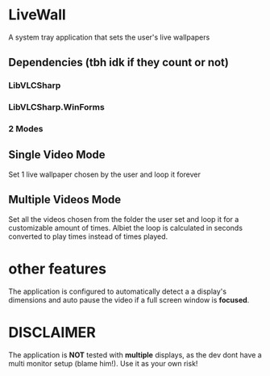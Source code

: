 # LiveWall

A system tray application that sets the user's live wallpapers

## Dependencies (tbh idk if they count or not)

### LibVLCSharp

### LibVLCSharp.WinForms

### 2 Modes

## Single  Video Mode

Set 1 live wallpaper chosen by the user and loop it forever

## Multiple Videos Mode

Set all the videos chosen from the folder the user set and loop it for a customizable amount of times.
Albiet the loop is calculated in seconds converted to play times instead of times played.

# other features

The application is configured to automatically detect a a display's dimensions and auto pause the video if a full screen window is **focused**.

# DISCLAIMER

The application is **NOT** tested with **multiple** displays, as the dev dont have a multi monitor setup (blame him!).
Use it as your own risk!

